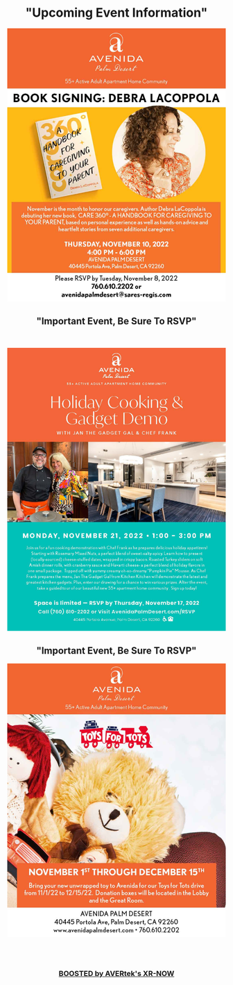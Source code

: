 <div align="center">
  
<h1><b> "Upcoming Event Information" </b></h1> <!-- Loads <model-viewer> for old browsers like IE11: -->

  <p align="center">
  <img src="images/APD-Book-Signing-111022.jpg" width=750>
  </p>
  <h2><b> "Important Event, Be Sure To RSVP" </b></h2>
  <br>
  <p align="center">
  <img src="images/APD Flyer Jan_Frank 11-22.jpg" width=750>
  </p>
  <h2><b> "Important Event, Be Sure To RSVP" </b></h2>
  <p align="center">
  <img src="images/APD-Toys-for-Tots-2022.jpg" width=750>
  </p>
  <br><br>
<h3 style="text-align: center;" markdown="1"><a href="https://avertek.net/xr-now" onclick="getOutboundLink('https://avertek.net/xr-now'); return false;">BOOSTED by AVERtek's XR-NOW</a></h3> 
  <br><br>
</div>
